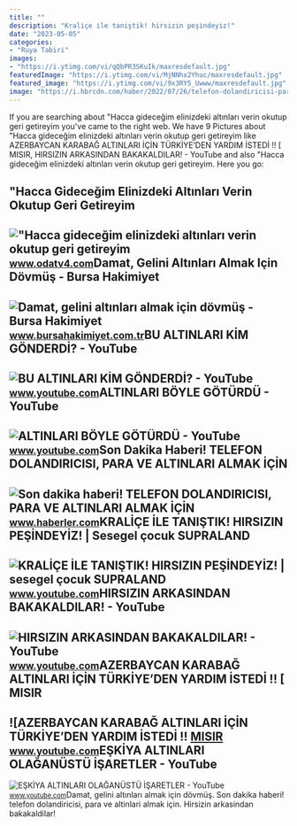 ```yaml
---
title: ""
description: "Krali̇çe i̇le taniştik! hirsizin peşi̇ndeyi̇z!"
date: "2023-05-05"
categories:
- "Ruya Tabiri"
images:
- "https://i.ytimg.com/vi/qQbPR3SKuIk/maxresdefault.jpg"
featuredImage: "https://i.ytimg.com/vi/MjNNhx2Yhuc/maxresdefault.jpg"
featured_image: "https://i.ytimg.com/vi/9x3RY5_Uwww/maxresdefault.jpg"
image: "https://i.hbrcdn.com/haber/2022/07/26/telefon-dolandiricisi-para-ve-altinlari-almak-15109045_amp.jpg"
---
```


If you are searching about "Hacca gideceğim elinizdeki altınları verin okutup geri getireyim you've came to the right web. We have 9 Pictures about "Hacca gideceğim elinizdeki altınları verin okutup geri getireyim like AZERBAYCAN KARABAĞ ALTINLARI İÇİN TÜRKİYE’DEN YARDIM İSTEDİ !! \[ MISIR, HIRSIZIN ARKASINDAN BAKAKALDILAR! - YouTube and also "Hacca gideceğim elinizdeki altınları verin okutup geri getireyim. Here you go:

"Hacca Gideceğim Elinizdeki Altınları Verin Okutup Geri Getireyim
-----------------------------------------------------------------

 !["Hacca gideceğim elinizdeki altınları verin okutup geri getireyim](https://cdn.odatv4.com/images/2019_07/2019_07_10/hacca-gidecegim-elinizdeki-altinlari-verin-okutup-geri-getireyim-10071923_m2.jpg) <small>www.odatv4.com</small>Damat, Gelini Altınları Almak Için Dövmüş - Bursa Hakimiyet
-----------------------------------------------------------

 ![Damat, gelini altınları almak için dövmüş - Bursa Hakimiyet](https://www.bursahakimiyet.com.tr/static/44/440596-damat-gelini-altinlari-almak-icin-dovmus-5fa013bbbc474-x750.jpg) <small>www.bursahakimiyet.com.tr</small>BU ALTINLARI KİM GÖNDERDİ? - YouTube
------------------------------------

 ![BU ALTINLARI KİM GÖNDERDİ? - YouTube](https://i.ytimg.com/vi/9x3RY5_Uwww/maxresdefault.jpg) <small>www.youtube.com</small>ALTINLARI BÖYLE GÖTÜRDÜ - YouTube
---------------------------------

 ![ALTINLARI BÖYLE GÖTÜRDÜ - YouTube](https://i.ytimg.com/vi/MjNNhx2Yhuc/maxresdefault.jpg) <small>www.youtube.com</small>Son Dakika Haberi! TELEFON DOLANDIRICISI, PARA VE ALTINLARI ALMAK İÇİN
----------------------------------------------------------------------

 ![Son dakika haberi! TELEFON DOLANDIRICISI, PARA VE ALTINLARI ALMAK İÇİN](https://i.hbrcdn.com/haber/2022/07/26/telefon-dolandiricisi-para-ve-altinlari-almak-15109045_amp.jpg) <small>www.haberler.com</small>KRALİÇE İLE TANIŞTIK! HIRSIZIN PEŞİNDEYİZ! | Sesegel çocuk SUPRALAND
--------------------------------------------------------------------

 ![KRALİÇE İLE TANIŞTIK! HIRSIZIN PEŞİNDEYİZ! | sesegel çocuk SUPRALAND](https://i.ytimg.com/vi/4B9Z0_-xF_Q/maxresdefault.jpg) <small>www.youtube.com</small>HIRSIZIN ARKASINDAN BAKAKALDILAR! - YouTube
-------------------------------------------

 ![HIRSIZIN ARKASINDAN BAKAKALDILAR! - YouTube](https://i.ytimg.com/vi/qQbPR3SKuIk/maxresdefault.jpg) <small>www.youtube.com</small>AZERBAYCAN KARABAĞ ALTINLARI İÇİN TÜRKİYE’DEN YARDIM İSTEDİ !! \[ MISIR
-----------------------------------------------------------------------

 ![AZERBAYCAN KARABAĞ ALTINLARI İÇİN TÜRKİYE’DEN YARDIM İSTEDİ !! [ MISIR](https://i.ytimg.com/vi/kT2yuTgyqIM/maxresdefault.jpg) <small>www.youtube.com</small>EŞKİYA ALTINLARI OLAĞANÜSTÜ İŞARETLER - YouTube
-----------------------------------------------

 ![EŞKİYA ALTINLARI OLAĞANÜSTÜ İŞARETLER - YouTube](https://i.ytimg.com/vi/FHRdCF1T000/maxresdefault.jpg) <small>www.youtube.com</small>Damat, gelini altınları almak için dövmüş. Son dakika haberi! telefon dolandiricisi, para ve altinlari almak i̇çi̇n. Hirsizin arkasindan bakakaldilar!
